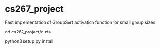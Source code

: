 # cs267_project

Fast implementation of GroupSort activation function for small group sizes

cd cs267_project/cuda

python3 setup.py install
